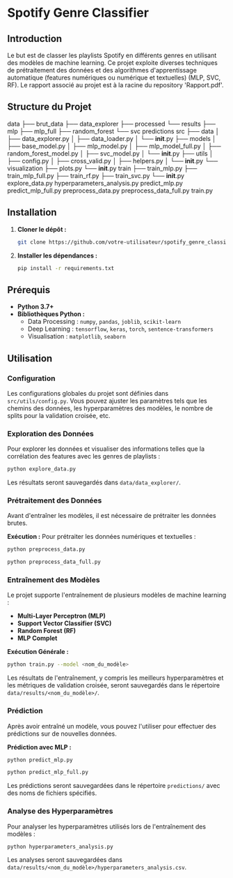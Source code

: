 # Spotify Genre Classifier

## Introduction

Le but est de classer les playlists Spotify en différents genres en utilisant des modèles de machine learning. Ce projet exploite diverses techniques de prétraitement des données et des algorithmes d'apprentissage automatique (features numériques ou numérique et textuelles) (MLP, SVC, RF). Le rapport associé au projet est à la racine du repository 'Rapport.pdf'.

## Structure du Projet

data
├── brut_data
├── data_explorer
├── processed
└── results
    ├── mlp
    ├── mlp_full
    ├── random_forest
    └── svc
predictions
src
├── data
│   ├── data_explorer.py
│   ├── data_loader.py
│   └── __init__.py
├── models
│   ├── base_model.py
│   ├── mlp_model.py
│   ├── mlp_model_full.py
│   ├── random_forest_model.py
│   ├── svc_model.py
│   └── __init__.py
├── utils
│   ├── config.py
│   ├── cross_valid.py
│   ├── helpers.py
│   └── __init__.py
└── visualization
    ├── plots.py
    └── __init__.py
train
├── train_mlp.py
├── train_mlp_full.py
├── train_rf.py
├── train_svc.py
└── __init__.py
explore_data.py
hyperparameters_analysis.py
predict_mlp.py
predict_mlp_full.py
preprocess_data.py
preprocess_data_full.py
train.py


## Installation

1. **Cloner le dépôt :**

   ```bash
   git clone https://github.com/votre-utilisateur/spotify_genre_classifier.git
   ```

2. **Installer les dépendances :**

   ```bash
   pip install -r requirements.txt
   ```

## Prérequis

- **Python 3.7+**
- **Bibliothèques Python :**
  - Data Processing : `numpy`, `pandas`, `joblib`, `scikit-learn`
  - Deep Learning : `tensorflow`, `keras`, `torch`, `sentence-transformers`
  - Visualisation : `matplotlib`, `seaborn`

## Utilisation

### Configuration

Les configurations globales du projet sont définies dans `src/utils/config.py`. Vous pouvez ajuster les paramètres tels que les chemins des données, les hyperparamètres des modèles, le nombre de splits pour la validation croisée, etc.

### Exploration des Données

Pour explorer les données et visualiser des informations telles que la corrélation des features avec les genres de playlists :
```bash
python explore_data.py
```
Les résultats seront sauvegardés dans `data/data_explorer/`.

### Prétraitement des Données

Avant d'entraîner les modèles, il est nécessaire de prétraiter les données brutes.

**Exécution :**
Pour prétraiter les données numériques et textuelles : 
```bash
python preprocess_data.py
```
```bash
python preprocess_data_full.py
```

### Entraînement des Modèles

Le projet supporte l'entraînement de plusieurs modèles de machine learning :

- **Multi-Layer Perceptron (MLP)**
- **Support Vector Classifier (SVC)**
- **Random Forest (RF)**
- **MLP Complet**

**Exécution Générale :**
```bash
python train.py --model <nom_du_modèle>
```
Les résultats de l'entraînement, y compris les meilleurs hyperparamètres et les métriques de validation croisée, seront sauvegardés dans le répertoire `data/results/<nom_du_modèle>/`.

### Prédiction

Après avoir entraîné un modèle, vous pouvez l'utiliser pour effectuer des prédictions sur de nouvelles données.

**Prédiction avec MLP :**
```bash
python predict_mlp.py
```
```bash
python predict_mlp_full.py
```
Les prédictions seront sauvegardées dans le répertoire `predictions/` avec des noms de fichiers spécifiés.

### Analyse des Hyperparamètres

Pour analyser les hyperparamètres utilisés lors de l'entraînement des modèles :
```bash
python hyperparameters_analysis.py
```
Les analyses seront sauvegardées dans `data/results/<nom_du_modèle>/hyperparameters_analysis.csv`.
